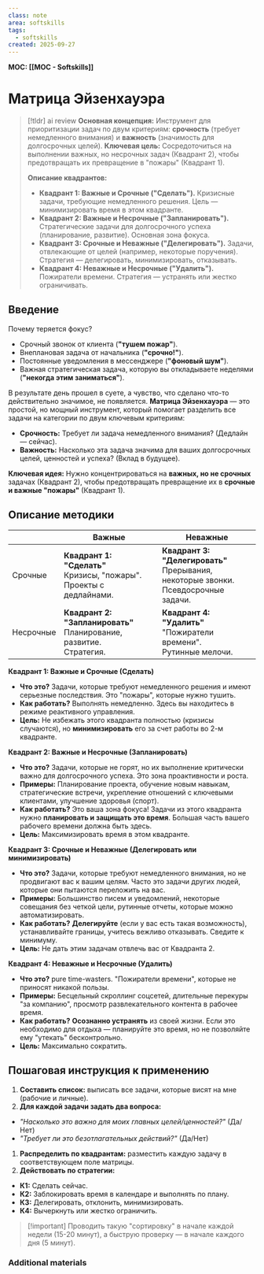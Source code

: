 ```yaml
---
class: note
area: softskills
tags:
  - softskills
created: 2025-09-27
---
```

**MOC: [[MOC - Softskills]]**

# Матрица Эйзенхауэра

> [!tldr] ai review
> **Основная концепция:** Инструмент для приоритизации задач по двум критериям: **срочность** (требует немедленного внимания) и **важность** (значимость для долгосрочных целей).
>**Ключевая цель:** Сосредоточиться на выполнении важных, но несрочных задач (Квадрант 2), чтобы предотвращать их превращение в "пожары" (Квадрант 1).
>
>**Описание квадрантов:**
>
>- **Квадрант 1: Важные и Срочные ("Сделать").** Кризисные задачи, требующие немедленного решения. Цель — минимизировать время в этом квадранте.
>- **Квадрант 2: Важные и Несрочные ("Запланировать").** Стратегические задачи для долгосрочного успеха (планирование, развитие). Основная зона фокуса.
>- **Квадрант 3: Срочные и Неважные ("Делегировать").** Задачи, отвлекающие от целей (например, некоторые поручения). Стратегия — делегировать, минимизировать, отказывать.
>- **Квадрант 4: Неважные и Несрочные ("Удалить").** Пожиратели времени. Стратегия — устранять или жестко ограничивать.

## Введение

Почему теряется фокус?

- Срочный звонок от клиента (**"тушем пожар"**).
- Внеплановая задача от начальника (**"срочно!"**).
- Постоянные уведомления в мессенджере (**"фоновый шум"**).
- Важная стратегическая задача, которую вы откладываете неделями (**"некогда этим заниматься"**).

В результате день прошел в суете, а чувство, что сделано что-то действительно значимое, не появляется. **Матрица Эйзенхауэра** — это простой, но мощный инструмент, который помогает разделить все задачи на категории по двум ключевым критериям:

- **Срочность:** Требует ли задача немедленного внимания? (Дедлайн — сейчас).
- **Важность:** Насколько эта задача значима для ваших долгосрочных целей, ценностей и успеха? (Вклад в будущее).

**Ключевая идея:** Нужно концентрироваться на **важных, но не срочных** задачах (Квадрант 2), чтобы предотвращать превращение их в **срочные и важные "пожары"** (Квадрант 1).

## Описание методики

|           | Важные                                                                       | Неважные                                                                                     |
| --------- | ---------------------------------------------------------------------------- | -------------------------------------------------------------------------------------------- |
| Срочные   | **Квадрант 1: "Сделать"**  <br>Кризисы, "пожары".  <br>Проекты с дедлайнами. | **Квадрант 3: "Делегировать"**  <br>Прерывания, некоторые звонки.  <br>Псевдосрочные задачи. |
| Несрочные | **Квадрант 2: "Запланировать"**  <br>Планирование, развитие.  <br>Стратегия. | **Квадрант 4: "Удалить"**  <br>"Пожиратели времени".  <br>Рутинные мелочи.                   |

**Квадрант 1: Важные и Срочные (Сделать)**

- **Что это?** Задачи, которые требуют немедленного решения и имеют серьезные последствия. Это "пожары", которые нужно тушить.
- **Как работать?** Выполнять немедленно. Здесь вы находитесь в режиме реактивного управления.
- **Цель:** Не избежать этого квадранта полностью (кризисы случаются), но **минимизировать** его за счет работы во 2-м квадранте.

**Квадрант 2: Важные и Несрочные (Запланировать)**

- **Что это?** Задачи, которые не горят, но их выполнение критически важно для долгосрочного успеха. Это зона проактивности и роста.
- **Примеры:** Планирование проекта, обучение новым навыкам, стратегические встречи, укрепление отношений с ключевыми клиентами, улучшение здоровья (спорт).
- **Как работать?** Это ваша зона фокуса! Задачи из этого квадранта нужно **планировать и защищать это время**. Большая часть вашего рабочего времени должна быть здесь.
- **Цель:** Максимизировать время в этом квадранте.

**Квадрант 3: Срочные и Неважные (Делегировать или минимизировать)**

- **Что это?** Задачи, которые требуют немедленного внимания, но не продвигают вас к вашим целям. Часто это задачи других людей, которые они пытаются переложить на вас.
- **Примеры:** Большинство писем и уведомлений, некоторые совещания без четкой цели, рутинные отчеты, которые можно автоматизировать.
- **Как работать?** **Делегируйте** (если у вас есть такая возможность), устанавливайте границы, учитесь вежливо отказывать. Сведите к минимуму.
- **Цель:** Не дать этим задачам отвлечь вас от Квадранта 2.

**Квадрант 4: Неважные и Несрочные (Удалить)**

- **Что это?** pure time-wasters. "Пожиратели времени", которые не приносят никакой пользы.
- **Примеры:** Бесцельный скроллинг соцсетей, длительные перекуры "за компанию", просмотр развлекательного контента в рабочее время.
- **Как работать?** **Осознанно устранять** из своей жизни. Если это необходимо для отдыха — планируйте это время, но не позволяйте ему "утекать" бесконтрольно.
- **Цель:** Максимально сократить.

## Пошаговая инструкция к применению

1. **Составить список:** выписать все задачи, которые висят на мне (рабочие и личные).
2. **Для каждой задачи задать два вопроса:**

- _"Насколько это важно для моих главных целей/ценностей?"_ (Да/Нет)
- _"Требует ли это безотлагательных действий?"_ (Да/Нет)

1. **Распределить по квадрантам:** разместить каждую задачу в соответствующем поле матрицы.
2. **Действовать по стратегии:**

- **К1:** Сделать сейчас.
- **К2:** Заблокировать время в календаре и выполнять по плану.
- **К3:** Делегировать, отклонить, минимизировать.
- **К4:** Вычеркнуть или жестко ограничить.

> [!important] Проводить такую "сортировку" в начале каждой недели (15-20 минут), а быструю проверку — в начале каждого дня (5 минут).

### Additional materials